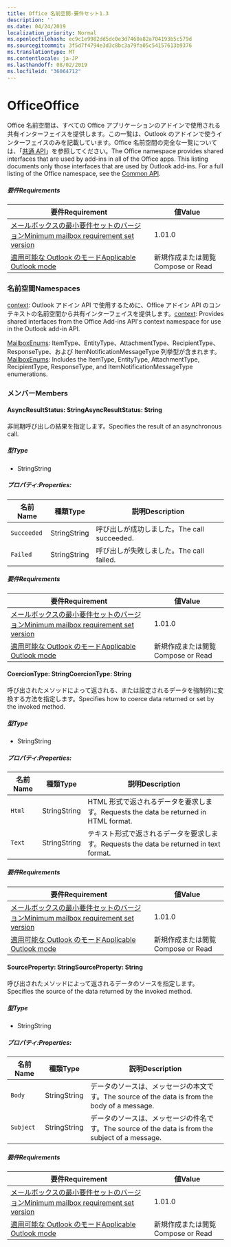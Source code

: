 ```yaml
---
title: Office 名前空間-要件セット1.3
description: ''
ms.date: 04/24/2019
localization_priority: Normal
ms.openlocfilehash: ec9c1e9982dd5dc0e3d7460a82a704193b5c579d
ms.sourcegitcommit: 3f5d7f4794e3d3c8bc3a79fa05c54157613b9376
ms.translationtype: MT
ms.contentlocale: ja-JP
ms.lasthandoff: 08/02/2019
ms.locfileid: "36064712"
---
```

# <a name="office"></a><span data-ttu-id="02d72-102">Office</span><span class="sxs-lookup"><span data-stu-id="02d72-102">Office</span></span>

<span data-ttu-id="02d72-p101">Office 名前空間は、すべての Office アプリケーションのアドインで使用される共有インターフェイスを提供します。この一覧は、Outlook のアドインで使うインターフェイスのみを記載しています。Office 名前空間の完全な一覧については、「[共通 API](/javascript/api/office)」を参照してください。</span><span class="sxs-lookup"><span data-stu-id="02d72-p101">The Office namespace provides shared interfaces that are used by add-ins in all of the Office apps. This listing documents only those interfaces that are used by Outlook add-ins. For a full listing of the Office namespace, see the [Common API](/javascript/api/office).</span></span>

##### <a name="requirements"></a><span data-ttu-id="02d72-105">要件</span><span class="sxs-lookup"><span data-stu-id="02d72-105">Requirements</span></span>

|<span data-ttu-id="02d72-106">要件</span><span class="sxs-lookup"><span data-stu-id="02d72-106">Requirement</span></span>| <span data-ttu-id="02d72-107">値</span><span class="sxs-lookup"><span data-stu-id="02d72-107">Value</span></span>|
|---|---|
|[<span data-ttu-id="02d72-108">メールボックスの最小要件セットのバージョン</span><span class="sxs-lookup"><span data-stu-id="02d72-108">Minimum mailbox requirement set version</span></span>](/office/dev/add-ins/reference/requirement-sets/outlook-api-requirement-sets)| <span data-ttu-id="02d72-109">1.0</span><span class="sxs-lookup"><span data-stu-id="02d72-109">1.0</span></span>|
|[<span data-ttu-id="02d72-110">適用可能な Outlook のモード</span><span class="sxs-lookup"><span data-stu-id="02d72-110">Applicable Outlook mode</span></span>](/outlook/add-ins/#extension-points)| <span data-ttu-id="02d72-111">新規作成または閲覧</span><span class="sxs-lookup"><span data-stu-id="02d72-111">Compose or Read</span></span>|

### <a name="namespaces"></a><span data-ttu-id="02d72-112">名前空間</span><span class="sxs-lookup"><span data-stu-id="02d72-112">Namespaces</span></span>

<span data-ttu-id="02d72-113">[context](office.context.md): Outlook アドイン API で使用するために、Office アドイン API のコンテキストの名前空間から共有インターフェイスを提供します。</span><span class="sxs-lookup"><span data-stu-id="02d72-113">[context](office.context.md): Provides shared interfaces from the Office Add-ins API's context namespace for use in the Outlook add-in API.</span></span>

<span data-ttu-id="02d72-114">[MailboxEnums](/javascript/api/outlook/office.mailboxenums.attachmenttype?view=outlook-js-1.3): ItemType、EntityType、AttachmentType、RecipientType、ResponseType、および ItemNotificationMessageType 列挙型が含まれます。</span><span class="sxs-lookup"><span data-stu-id="02d72-114">[MailboxEnums](/javascript/api/outlook/office.mailboxenums.attachmenttype?view=outlook-js-1.3): Includes the ItemType, EntityType, AttachmentType, RecipientType, ResponseType, and ItemNotificationMessageType enumerations.</span></span>

### <a name="members"></a><span data-ttu-id="02d72-115">メンバー</span><span class="sxs-lookup"><span data-stu-id="02d72-115">Members</span></span>

#### <a name="asyncresultstatus-string"></a><span data-ttu-id="02d72-116">AsyncResultStatus: String</span><span class="sxs-lookup"><span data-stu-id="02d72-116">AsyncResultStatus: String</span></span>

<span data-ttu-id="02d72-117">非同期呼び出しの結果を指定します。</span><span class="sxs-lookup"><span data-stu-id="02d72-117">Specifies the result of an asynchronous call.</span></span>

##### <a name="type"></a><span data-ttu-id="02d72-118">型</span><span class="sxs-lookup"><span data-stu-id="02d72-118">Type</span></span>

*   <span data-ttu-id="02d72-119">String</span><span class="sxs-lookup"><span data-stu-id="02d72-119">String</span></span>

##### <a name="properties"></a><span data-ttu-id="02d72-120">プロパティ:</span><span class="sxs-lookup"><span data-stu-id="02d72-120">Properties:</span></span>

|<span data-ttu-id="02d72-121">名前</span><span class="sxs-lookup"><span data-stu-id="02d72-121">Name</span></span>| <span data-ttu-id="02d72-122">種類</span><span class="sxs-lookup"><span data-stu-id="02d72-122">Type</span></span>| <span data-ttu-id="02d72-123">説明</span><span class="sxs-lookup"><span data-stu-id="02d72-123">Description</span></span>|
|---|---|---|
|`Succeeded`| <span data-ttu-id="02d72-124">String</span><span class="sxs-lookup"><span data-stu-id="02d72-124">String</span></span>|<span data-ttu-id="02d72-125">呼び出しが成功しました。</span><span class="sxs-lookup"><span data-stu-id="02d72-125">The call succeeded.</span></span>|
|`Failed`| <span data-ttu-id="02d72-126">String</span><span class="sxs-lookup"><span data-stu-id="02d72-126">String</span></span>|<span data-ttu-id="02d72-127">呼び出しが失敗しました。</span><span class="sxs-lookup"><span data-stu-id="02d72-127">The call failed.</span></span>|

##### <a name="requirements"></a><span data-ttu-id="02d72-128">要件</span><span class="sxs-lookup"><span data-stu-id="02d72-128">Requirements</span></span>

|<span data-ttu-id="02d72-129">要件</span><span class="sxs-lookup"><span data-stu-id="02d72-129">Requirement</span></span>| <span data-ttu-id="02d72-130">値</span><span class="sxs-lookup"><span data-stu-id="02d72-130">Value</span></span>|
|---|---|
|[<span data-ttu-id="02d72-131">メールボックスの最小要件セットのバージョン</span><span class="sxs-lookup"><span data-stu-id="02d72-131">Minimum mailbox requirement set version</span></span>](/office/dev/add-ins/reference/requirement-sets/outlook-api-requirement-sets)| <span data-ttu-id="02d72-132">1.0</span><span class="sxs-lookup"><span data-stu-id="02d72-132">1.0</span></span>|
|[<span data-ttu-id="02d72-133">適用可能な Outlook のモード</span><span class="sxs-lookup"><span data-stu-id="02d72-133">Applicable Outlook mode</span></span>](/outlook/add-ins/#extension-points)| <span data-ttu-id="02d72-134">新規作成または閲覧</span><span class="sxs-lookup"><span data-stu-id="02d72-134">Compose or Read</span></span>|

#### <a name="coerciontype-string"></a><span data-ttu-id="02d72-135">CoercionType: String</span><span class="sxs-lookup"><span data-stu-id="02d72-135">CoercionType: String</span></span>

<span data-ttu-id="02d72-136">呼び出されたメソッドによって返される、または設定されるデータを強制的に変換する方法を指定します。</span><span class="sxs-lookup"><span data-stu-id="02d72-136">Specifies how to coerce data returned or set by the invoked method.</span></span>

##### <a name="type"></a><span data-ttu-id="02d72-137">型</span><span class="sxs-lookup"><span data-stu-id="02d72-137">Type</span></span>

*   <span data-ttu-id="02d72-138">String</span><span class="sxs-lookup"><span data-stu-id="02d72-138">String</span></span>

##### <a name="properties"></a><span data-ttu-id="02d72-139">プロパティ:</span><span class="sxs-lookup"><span data-stu-id="02d72-139">Properties:</span></span>

|<span data-ttu-id="02d72-140">名前</span><span class="sxs-lookup"><span data-stu-id="02d72-140">Name</span></span>| <span data-ttu-id="02d72-141">種類</span><span class="sxs-lookup"><span data-stu-id="02d72-141">Type</span></span>| <span data-ttu-id="02d72-142">説明</span><span class="sxs-lookup"><span data-stu-id="02d72-142">Description</span></span>|
|---|---|---|
|`Html`| <span data-ttu-id="02d72-143">String</span><span class="sxs-lookup"><span data-stu-id="02d72-143">String</span></span>|<span data-ttu-id="02d72-144">HTML 形式で返されるデータを要求します。</span><span class="sxs-lookup"><span data-stu-id="02d72-144">Requests the data be returned in HTML format.</span></span>|
|`Text`| <span data-ttu-id="02d72-145">String</span><span class="sxs-lookup"><span data-stu-id="02d72-145">String</span></span>|<span data-ttu-id="02d72-146">テキスト形式で返されるデータを要求します。</span><span class="sxs-lookup"><span data-stu-id="02d72-146">Requests the data be returned in text format.</span></span>|

##### <a name="requirements"></a><span data-ttu-id="02d72-147">要件</span><span class="sxs-lookup"><span data-stu-id="02d72-147">Requirements</span></span>

|<span data-ttu-id="02d72-148">要件</span><span class="sxs-lookup"><span data-stu-id="02d72-148">Requirement</span></span>| <span data-ttu-id="02d72-149">値</span><span class="sxs-lookup"><span data-stu-id="02d72-149">Value</span></span>|
|---|---|
|[<span data-ttu-id="02d72-150">メールボックスの最小要件セットのバージョン</span><span class="sxs-lookup"><span data-stu-id="02d72-150">Minimum mailbox requirement set version</span></span>](/office/dev/add-ins/reference/requirement-sets/outlook-api-requirement-sets)| <span data-ttu-id="02d72-151">1.0</span><span class="sxs-lookup"><span data-stu-id="02d72-151">1.0</span></span>|
|[<span data-ttu-id="02d72-152">適用可能な Outlook のモード</span><span class="sxs-lookup"><span data-stu-id="02d72-152">Applicable Outlook mode</span></span>](/outlook/add-ins/#extension-points)| <span data-ttu-id="02d72-153">新規作成または閲覧</span><span class="sxs-lookup"><span data-stu-id="02d72-153">Compose or Read</span></span>|

#### <a name="sourceproperty-string"></a><span data-ttu-id="02d72-154">SourceProperty: String</span><span class="sxs-lookup"><span data-stu-id="02d72-154">SourceProperty: String</span></span>

<span data-ttu-id="02d72-155">呼び出されたメソッドによって返されるデータのソースを指定します。</span><span class="sxs-lookup"><span data-stu-id="02d72-155">Specifies the source of the data returned by the invoked method.</span></span>

##### <a name="type"></a><span data-ttu-id="02d72-156">型</span><span class="sxs-lookup"><span data-stu-id="02d72-156">Type</span></span>

*   <span data-ttu-id="02d72-157">String</span><span class="sxs-lookup"><span data-stu-id="02d72-157">String</span></span>

##### <a name="properties"></a><span data-ttu-id="02d72-158">プロパティ:</span><span class="sxs-lookup"><span data-stu-id="02d72-158">Properties:</span></span>

|<span data-ttu-id="02d72-159">名前</span><span class="sxs-lookup"><span data-stu-id="02d72-159">Name</span></span>| <span data-ttu-id="02d72-160">種類</span><span class="sxs-lookup"><span data-stu-id="02d72-160">Type</span></span>| <span data-ttu-id="02d72-161">説明</span><span class="sxs-lookup"><span data-stu-id="02d72-161">Description</span></span>|
|---|---|---|
|`Body`| <span data-ttu-id="02d72-162">String</span><span class="sxs-lookup"><span data-stu-id="02d72-162">String</span></span>|<span data-ttu-id="02d72-163">データのソースは、メッセージの本文です。</span><span class="sxs-lookup"><span data-stu-id="02d72-163">The source of the data is from the body of a message.</span></span>|
|`Subject`| <span data-ttu-id="02d72-164">String</span><span class="sxs-lookup"><span data-stu-id="02d72-164">String</span></span>|<span data-ttu-id="02d72-165">データのソースは、メッセージの件名です。</span><span class="sxs-lookup"><span data-stu-id="02d72-165">The source of the data is from the subject of a message.</span></span>|

##### <a name="requirements"></a><span data-ttu-id="02d72-166">要件</span><span class="sxs-lookup"><span data-stu-id="02d72-166">Requirements</span></span>

|<span data-ttu-id="02d72-167">要件</span><span class="sxs-lookup"><span data-stu-id="02d72-167">Requirement</span></span>| <span data-ttu-id="02d72-168">値</span><span class="sxs-lookup"><span data-stu-id="02d72-168">Value</span></span>|
|---|---|
|[<span data-ttu-id="02d72-169">メールボックスの最小要件セットのバージョン</span><span class="sxs-lookup"><span data-stu-id="02d72-169">Minimum mailbox requirement set version</span></span>](/office/dev/add-ins/reference/requirement-sets/outlook-api-requirement-sets)| <span data-ttu-id="02d72-170">1.0</span><span class="sxs-lookup"><span data-stu-id="02d72-170">1.0</span></span>|
|[<span data-ttu-id="02d72-171">適用可能な Outlook のモード</span><span class="sxs-lookup"><span data-stu-id="02d72-171">Applicable Outlook mode</span></span>](/outlook/add-ins/#extension-points)| <span data-ttu-id="02d72-172">新規作成または閲覧</span><span class="sxs-lookup"><span data-stu-id="02d72-172">Compose or Read</span></span>|
